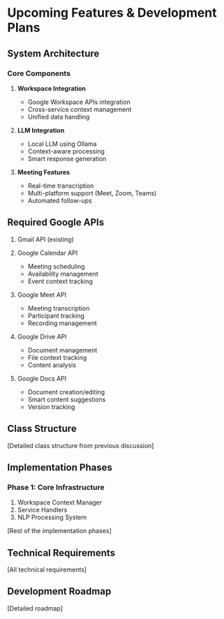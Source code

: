 # Upcoming Features & Development Plans

## System Architecture

### Core Components
1. **Workspace Integration**
   - Google Workspace APIs integration
   - Cross-service context management
   - Unified data handling

2. **LLM Integration**
   - Local LLM using Ollama
   - Context-aware processing
   - Smart response generation

3. **Meeting Features**
   - Real-time transcription
   - Multi-platform support (Meet, Zoom, Teams)
   - Automated follow-ups

## Required Google APIs
1. Gmail API (existing)
2. Google Calendar API
   - Meeting scheduling
   - Availability management
   - Event context tracking

3. Google Meet API
   - Meeting transcription
   - Participant tracking
   - Recording management

4. Google Drive API
   - Document management
   - File context tracking
   - Content analysis

5. Google Docs API
   - Document creation/editing
   - Smart content suggestions
   - Version tracking

## Class Structure

[Detailed class structure from previous discussion]

## Implementation Phases

### Phase 1: Core Infrastructure
1. Workspace Context Manager
2. Service Handlers
3. NLP Processing System

[Rest of the implementation phases]

## Technical Requirements

[All technical requirements]

## Development Roadmap

[Detailed roadmap] 